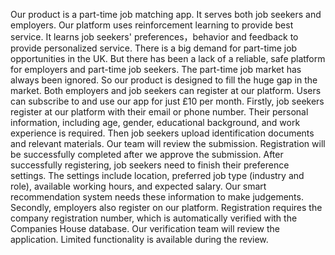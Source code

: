 Our product is a part-time job matching app. It serves both job seekers and employers. Our platform uses reinforcement learning to provide best service. It learns job seekers' preferences，behavior and feedback to provide personalized service. There is a big demand for part-time job opportunities in the UK. But there has been a lack of a reliable, safe platform for employers and part-time job seekers. The part-time job market has always been ignored. So our product is designed to fill the huge gap in the market. Both employers and job seekers can register at our platform. Users can subscribe to and use our app for just £10 per month.
   Firstly, job seekers register at our platform with their email or phone number. Their personal information, including age, gender, educational background, and work experience is required. Then job seekers upload identification documents and relevant materials. Our team will review the submission. Registration will be successfully completed after we approve the submission. After successfully registering, job seekers need to finish their preference settings. The settings include location, preferred job type (industry and role), available working hours, and expected salary. Our smart recommendation system needs these information to make judgements.
   Secondly, employers also register on our platform. Registration requires the company registration number, which is automatically verified with the Companies House database. Our verification team will review the application. Limited functionality is available during the review.

